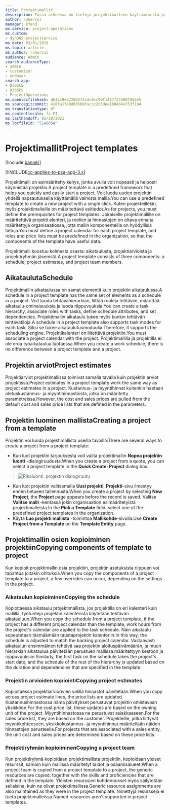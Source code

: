 ```yaml
---
title: Projektimallit
description: Tässä aiheessa on tietoja projektimallien käyttämisestä projektien nopeaan määrittämiseen.
author: ruhercul
manager: kfend
ms.service: project-operations
ms.custom:
- dyn365-projectservice
ms.date: 03/01/2019
ms.topic: article
ms.author: ruhercul
audience: Admin
search.audienceType:
- admin
- customizer
- enduser
search.app:
- D365CE
- D365PS
- ProjectOperations
ms.openlocfilehash: db42c9ea7280274cdc9cc90f1487f27e08f892e5
ms.sourcegitcommit: 418fa1fe9d605b8faccc2d5dee1b04b4e753f194
ms.translationtype: HT
ms.contentlocale: fi-FI
ms.lasthandoff: 02/10/2021
ms.locfileid: "5148054"
---
```

# <a name="project-templates"></a><span data-ttu-id="624c9-103">Projektimallit</span><span class="sxs-lookup"><span data-stu-id="624c9-103">Project templates</span></span> 

[!include [banner](../includes/psa-now-project-operations.md)]

[!INCLUDE[cc-applies-to-psa-app-3.x](../includes/cc-applies-to-psa-app-3x.md)]

<span data-ttu-id="624c9-104">Projektimalli on esimääritetty kehys, jonka avulla voit nopeasti ja helposti käynnistää projektin.</span><span class="sxs-lookup"><span data-stu-id="624c9-104">A project template is a predefined framework that helps you quickly and easily start a project.</span></span> <span data-ttu-id="624c9-105">Voit luoda uuden projektin yhdellä napsautuksella käyttämällä valmista mallia.</span><span class="sxs-lookup"><span data-stu-id="624c9-105">You can use a predefined template to create a new project with a single click.</span></span> <span data-ttu-id="624c9-106">Kuten projekteillekin, myös projektimalleille on määritettävä esitiedot.</span><span class="sxs-lookup"><span data-stu-id="624c9-106">As for projects, you must define the prerequisites for project templates.</span></span> <span data-ttu-id="624c9-107">Jokaiselle projektimallille on määritettävä projekti alenteri, ja roolien ja hinnastojen on oltava ennalta määritettyjä organisaatiossa, jotta mallin komponenteilla on hyödyllisiä tietoja.</span><span class="sxs-lookup"><span data-stu-id="624c9-107">You must define a project calendar for each project template, and roles and price lists must be predefined in the organization, so that the components of the template have useful data.</span></span>

<span data-ttu-id="624c9-108">Projektimalli koostuu kolmesta osasta: aikataulusta, projektiarvioista ja projektiryhmän jäsenistä.</span><span class="sxs-lookup"><span data-stu-id="624c9-108">A project template consists of three components: a schedule, project estimates, and project team members.</span></span>

## <a name="schedule"></a><span data-ttu-id="624c9-109">Aikatauluta</span><span class="sxs-lookup"><span data-stu-id="624c9-109">Schedule</span></span>

<span data-ttu-id="624c9-110">Projektimallin aikataulussa on samat elementit kuin projektin aikataulussa.</span><span class="sxs-lookup"><span data-stu-id="624c9-110">A schedule in a project template has the same set of elements as a schedule in a project.</span></span> <span data-ttu-id="624c9-111">Voit luoda tehtävähierarkian, liittää rooleja tehtäviin, määrittää aikataulu-ominaisuuksia ja luoda riippuvuuksia.</span><span class="sxs-lookup"><span data-stu-id="624c9-111">You can create a task hierarchy, associate roles with tasks, define schedule attributes, and set dependencies.</span></span> <span data-ttu-id="624c9-112">Projektimallin aikataulu tukee myös kunkin tehtävän tehtävätiloja.</span><span class="sxs-lookup"><span data-stu-id="624c9-112">A schedule in a project template also supports task modes for each task.</span></span> <span data-ttu-id="624c9-113">Siksi se tukee aikataulutusmoduulia.</span><span class="sxs-lookup"><span data-stu-id="624c9-113">Therefore, it supports the scheduling engine.</span></span> <span data-ttu-id="624c9-114">Projektikalenteri on liitettävä projektiin.</span><span class="sxs-lookup"><span data-stu-id="624c9-114">You must associate a project calendar with the project.</span></span> <span data-ttu-id="624c9-115">Projektimallilla ja projektilla ei ole eroa työaikataulua luotaessa.</span><span class="sxs-lookup"><span data-stu-id="624c9-115">When you create a work schedule, there is no difference between a project template and a project.</span></span>

## <a name="project-estimates"></a><span data-ttu-id="624c9-116">Projektin arviot</span><span class="sxs-lookup"><span data-stu-id="624c9-116">Project estimates</span></span>

<span data-ttu-id="624c9-117">Projektiarviot projektimallissa toimivat samalla tavalla kuin projektin arviot projektissa.</span><span class="sxs-lookup"><span data-stu-id="624c9-117">Project estimates in a project template work the same way as project estimates in a project.</span></span> <span data-ttu-id="624c9-118">Kustannus- ja myyntihinnat kuitenkin haetaan oletuskustannus- ja myyntihinnastoista, jotka on määritetty parametreissa.</span><span class="sxs-lookup"><span data-stu-id="624c9-118">However, the cost and sales prices are pulled from the default cost and sales price lists that are defined in the parameters.</span></span>

## <a name="creating-a-project-from-a-template"></a><span data-ttu-id="624c9-119">Projektin luominen mallista</span><span class="sxs-lookup"><span data-stu-id="624c9-119">Creating a project from a template</span></span>
 
<span data-ttu-id="624c9-120">Projektin voi luoda projektimallista useilla tavoilla:</span><span class="sxs-lookup"><span data-stu-id="624c9-120">There are several ways to create a project from a project template:</span></span>

- <span data-ttu-id="624c9-121">Kun luot projektin tarjouksesta voit valita projektimallin **Nopea projektin luonti** -dialogiruudusta.</span><span class="sxs-lookup"><span data-stu-id="624c9-121">When you create a project from a quote, you can select a project template in the **Quick Create: Project** dialog box.</span></span>

> ![Pikaluonti: projektin dialogiruutu](media/project-11.png)

- <span data-ttu-id="624c9-123">Kun luot projektin valitsemalla **Uusi projekti**, **Projekti**-sivu ilmestyy ennen tietueen tallennusta.</span><span class="sxs-lookup"><span data-stu-id="624c9-123">When you create a project by selecting **New Project**, the **Project** page appears before the record is saved.</span></span> <span data-ttu-id="624c9-124">Valitse **Valitse malli** -kentässä jokin organisaation esimääritetyistä projektimalleista.</span><span class="sxs-lookup"><span data-stu-id="624c9-124">In the **Pick a Template** field, select one of the predefined project templates in the organization.</span></span>
- <span data-ttu-id="624c9-125">Käytä **Luo projekti mallista** -toimintoa **Mallikohde**-sivulla.</span><span class="sxs-lookup"><span data-stu-id="624c9-125">Use **Create Project from a Template** on the **Template Entity** page.</span></span>

## <a name="copying-components-of-template-to-project"></a><span data-ttu-id="624c9-126">Projektimallin osien kopioiminen projektiin</span><span class="sxs-lookup"><span data-stu-id="624c9-126">Copying components of template to project</span></span>

<span data-ttu-id="624c9-127">Kun kopioit projektimallin osia projektiin, projektin asetuksista riippuen voi tapahtua joitakin ohituksia.</span><span class="sxs-lookup"><span data-stu-id="624c9-127">When you copy the components of a project template to a project, a few overrides can occur, depending on the settings in the project.</span></span>

### <a name="copying-the-schedule"></a><span data-ttu-id="624c9-128">Aikataulun kopioiminen</span><span class="sxs-lookup"><span data-stu-id="624c9-128">Copying the schedule</span></span>

<span data-ttu-id="624c9-129">Kopioitaessa aikataulu projektimallista, jos projektilla on eri kalenteri kuin mallilla, työtunteja projektin kalenterista käytetään tehtävän aikatauluun.</span><span class="sxs-lookup"><span data-stu-id="624c9-129">When you copy the schedule from a project template, if the project has a different project calendar than the template, work hours from the project's calendar are applied to the task schedule.</span></span> <span data-ttu-id="624c9-130">Näin aikataulu sopeutetaan täsmäämään taustaprojektin kalenteriin.</span><span class="sxs-lookup"><span data-stu-id="624c9-130">In this way, the schedule is adjusted to match the backing project calendar.</span></span> <span data-ttu-id="624c9-131">Vastaavasti aikataulun ensimmäinen tehtävä saa projektin aloituspäivämäärän, ja muun hierarkian aikataulua päivitetään perustuen mallissa määritettyyn kestoon ja riippuvuuksiin.</span><span class="sxs-lookup"><span data-stu-id="624c9-131">Similarly, the first task on the schedule takes the project's start date, and the schedule of the rest of the hierarchy is updated based on the duration and dependencies that are specified in the template.</span></span> 

### <a name="copying-project-estimates"></a><span data-ttu-id="624c9-132">Projektin arvioiden kopiointi</span><span class="sxs-lookup"><span data-stu-id="624c9-132">Copying project estimates</span></span> 

<span data-ttu-id="624c9-133">Kopioitaessa projektiarviorivien välillä hinnastot päivitetään.</span><span class="sxs-lookup"><span data-stu-id="624c9-133">When you copy across project estimate lines, the price lists are updated.</span></span> <span data-ttu-id="624c9-134">Kustannushinnastossa nämä päivitykset perustuvat projektin omistavaan yksikköön.</span><span class="sxs-lookup"><span data-stu-id="624c9-134">For the cost price list, these updates are based on the owning unit of the project.</span></span> <span data-ttu-id="624c9-135">Myyntihinnastossa ne perustuvat asiakkaaseen.</span><span class="sxs-lookup"><span data-stu-id="624c9-135">For the sales price list, they are based on the customer.</span></span> <span data-ttu-id="624c9-136">Projekteille, jotka liittyvät myyntikohteeseen, yksikkökustannus- ja myyntihinnat määritellään näiden hinnastojen perusteella.</span><span class="sxs-lookup"><span data-stu-id="624c9-136">For projects that are associated with a sales entity, the unit cost and sales prices are determined based on these price lists.</span></span>

### <a name="copying-a-project-team"></a><span data-ttu-id="624c9-137">Projektiryhmän kopioiminen</span><span class="sxs-lookup"><span data-stu-id="624c9-137">Copying a project team</span></span>

<span data-ttu-id="624c9-138">Kun projektiryhmä kopioidaan projektimallista projektiin, kopioidaan yleiset resurssit, samoin kuin mallissa määritetyt taidot ja osaamisalueet.</span><span class="sxs-lookup"><span data-stu-id="624c9-138">When a project team is copied from a project template to a project, the generic resources are copied, together with the skills and proficiencies that are defined in the template.</span></span> <span data-ttu-id="624c9-139">Yleisten resurssien kohdennukset myös säilytetään sellaisina, kuin ne olivat projektimallissa.</span><span class="sxs-lookup"><span data-stu-id="624c9-139">Generic resource assignments are also maintained as they were in the project template.</span></span> <span data-ttu-id="624c9-140">Nimettyjä resursseja ei tueta projektimalleissa.</span><span class="sxs-lookup"><span data-stu-id="624c9-140">Named resources aren't supported in project templates.</span></span>
